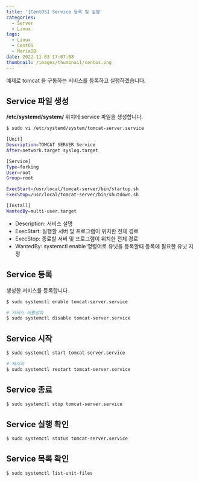 ```yaml
---
title: '[CentOS] Service 등록 및 실행'
categories:
  - Server
  - Linux
tags:
  - Linux
  - CentOS
  - MariaDB
date: 2022-11-03 17:07:08
thumbnail: /images/thumbnail/centos.png
---
```


예제로 tomcat 을 구동하는 서비스를 등록하고 실행하겠습니다.

## Service 파일 생성

**/etc/systemd/system/** 위치에 service 파일을 생성합니다.

```bash
$ sudo vi /etc/systemd/system/tomcat-server.service
```

```sh
[Unit]
Description=TOMCAT SERVER Service
After=network.target syslog.target

[Service]
Type=forking
User=root
Group=root

ExecStart=/usr/local/tomcat-server/bin/startup.sh
ExecStop=/usr/local/tomcat-server/bin/shutdown.sh

[Install]
WantedBy=multi-user.target
```

- Description: 서비스 설명
- ExecStart: 실행할 서버 및 프로그램이 위치한 전체 경로
- ExecStop: 종료할 서버 및 프로그램이 위치한 전체 경로
- WantedBy: systemctl enable 명령어로 유닛을 등록할때 등록에 필요한 유닛 지정

## Service 등록

생성한 서비스를 등록합니다.

```bash
$ sudo systemctl enable tomcat-server.service

# 서비스 비활성화
$ sudo systemctl disable tomcat-server.service
```

## Service 시작

```bash
$ sudo systemctl start tomcat-server.service

# 재시작
$ sudo systemctl restart tomcat-server.service
```

## Service 종료

```bash
$ sudo systemctl stop tomcat-server.service
```

## Service 실행 확인

```bash
$ sudo systemctl status tomcat-server.service
```

## Service 목록 확인

```bash
$ sudo systemctl list-unit-files
```
